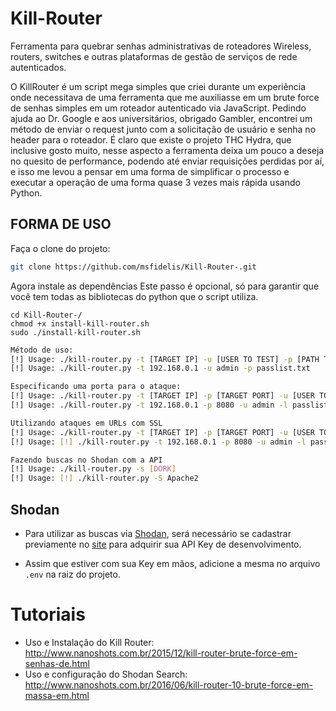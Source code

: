 # Kill-Router
Ferramenta para quebrar senhas administrativas de roteadores Wireless, routers, switches e outras plataformas de gestão de serviços de rede autenticados. 


O KillRouter é um script mega simples que criei durante um experiência onde necessitava de uma ferramenta que me auxiliasse em um brute force de senhas simples em um roteador autenticado via JavaScript. Pedindo ajuda ao Dr. Google e aos universitários, obrigado Gambler, encontrei um método de enviar o request junto com a solicitação de usuário e senha no header para o roteador. É claro que existe o projeto THC Hydra, que inclusive gosto muito, nesse aspecto a ferramenta deixa um pouco a deseja no quesito de performance, podendo até enviar requisições perdidas por aí, e isso me levou a pensar em uma forma de simplificar o processo e executar a operação de uma forma quase 3 vezes mais rápida usando Python.


## FORMA DE USO 

Faça o clone do projeto:

```bash
git clone https://github.com/msfidelis/Kill-Router-.git  
```

Agora instale as dependências
Este passo é opcional, só para garantir que você tem todas as bibliotecas do python que o script utiliza.

```
cd Kill-Router-/  
chmod +x install-kill-router.sh  
sudo ./install-kill-router.sh
```

```bash
Método de uso:
[!] Usage: ./kill-router.py -t [TARGET IP] -u [USER TO TEST] -p [PATH TO PASSLIST]  
[!] Usage: ./kill-router.py -t 192.168.0.1 -u admin -p passlist.txt  
```

```bash
Especificando uma porta para o ataque:
[!] Usage: ./kill-router.py -t [TARGET IP] -p [TARGET PORT] -u [USER TO TEST] -l [PATH TO PASSLIST]
[!] Usage: ./kill-router.py -t 192.168.0.1 -p 8080 -u admin -l passlist.txt

```


```bash
Utilizando ataques em URLs com SSL 
[!] Usage: ./kill-router.py -t [TARGET IP] -p [TARGET PORT] -u [USER TO TEST] -l [PATH TO PASSLIST] -m [PROTOCOL]
[!] Usage: [!] ./kill-router.py -t 192.168.0.1 -p 8080 -u admin -l passlist.txt -m https", 'red'
```

```bash
Fazendo buscas no Shodan com a API 
[!] Usage: ./kill-router.py -s [DORK]
[!] Usage: [!] ./kill-router.py -S Apache2
```

## Shodan 

* Para utilizar as buscas via [Shodan](https://shodan.io), será necessário se cadastrar previamente no [site](https://account.shodan.io/login) para adquirir sua API Key de desenvolvimento. 

* Assim que estiver com sua Key em mãos, adicione a mesma no arquivo `.env` na raiz do projeto.

# Tutoriais
* Uso e Instalação do Kill Router: http://www.nanoshots.com.br/2015/12/kill-router-brute-force-em-senhas-de.html
* Uso e configuração do Shodan Search: http://www.nanoshots.com.br/2016/06/kill-router-10-brute-force-em-massa-em.html
